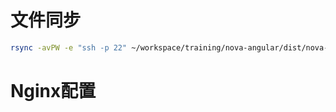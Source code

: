 
# 文件同步
``` sh
rsync -avPW -e "ssh -p 22" ~/workspace/training/nova-angular/dist/nova-angular/ root@xxx.xxx.com:/var/www/nova-angular/
```

# Nginx配置
